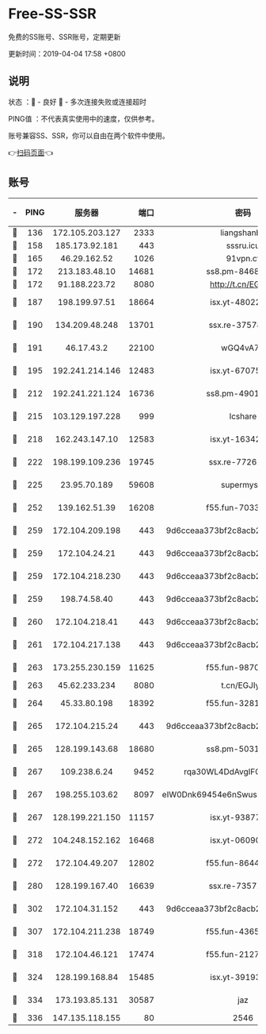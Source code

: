 # Free-SS-SSR

免费的SS账号、SSR账号，定期更新

更新时间：2019-04-04 17:58 +0800

## 说明

状态     ：🙂 - 良好 🙁 - 多次连接失败或连接超时

PING值   ：不代表真实使用中的速度，仅供参考。

账号兼容SS、SSR，你可以自由在两个软件中使用。

👉[扫码页面](https://liesauer.github.io/Free-SS-SSR/)👈

## 账号

|-|PING|服务器|端口|密码|加密方式|区域|
|:----:|:----:|:-----:|-----:|:----:|:----:|:----:|
|🙂|136|172.105.203.127|2333|liangshanbo|chacha20|JP|
|🙂|158|185.173.92.181|443|sssru.icu|rc4-md5|RU|
|🙂|165|46.29.162.52|1026|91vpn.cf|rc4-md5|RU|
|🙂|172|213.183.48.10|14681|ss8.pm-84686175|rc4-md5|RU|
|🙂|172|91.188.223.72|8080|http://t.cn/EGJIyrl|rc4-md5|RU|
|🙂|187|198.199.97.51|18664|isx.yt-48022284|aes-256-cfb|US|
|🙂|190|134.209.48.248|13701|ssx.re-37578120|aes-256-cfb|US|
|🙂|191|46.17.43.2|22100|wGQ4vA7D|aes-256-gcm|RU|
|🙂|195|192.241.214.146|12483|isx.yt-67075199|aes-256-cfb|US|
|🙂|212|192.241.221.124|16736|ss8.pm-49014523|aes-256-cfb|US|
|🙂|215|103.129.197.228|999|lcshare|aes-256-cfb|US|
|🙂|218|162.243.147.10|12583|isx.yt-16342865|aes-256-cfb|US|
|🙂|222|198.199.109.236|19745|ssx.re-77261514|aes-256-cfb|US|
|🙂|225|23.95.70.189|59608|supermyssr|chacha20-ietf|US|
|🙂|252|139.162.51.39|16208|f55.fun-70332829|aes-256-cfb|SG|
|🙂|259|172.104.209.198|443|9d6cceaa373bf2c8acb22e60b6a58be6|aes-256-cfb|US|
|🙂|259|172.104.24.21|443|9d6cceaa373bf2c8acb22e60b6a58be6|aes-256-cfb|US|
|🙂|259|172.104.218.230|443|9d6cceaa373bf2c8acb22e60b6a58be6|aes-256-cfb|US|
|🙂|259|198.74.58.40|443|9d6cceaa373bf2c8acb22e60b6a58be6|aes-256-cfb|US|
|🙂|260|172.104.218.41|443|9d6cceaa373bf2c8acb22e60b6a58be6|aes-256-cfb|US|
|🙂|261|172.104.217.138|443|9d6cceaa373bf2c8acb22e60b6a58be6|aes-256-cfb|US|
|🙂|263|173.255.230.159|11625|f55.fun-98708140|aes-256-cfb|US|
|🙂|263|45.62.233.234|8080|t.cn/EGJIyrl|rc4-md5|CA|
|🙂|264|45.33.80.198|18392|f55.fun-32811523|aes-256-cfb|US|
|🙂|265|172.104.215.24|443|9d6cceaa373bf2c8acb22e60b6a58be6|aes-256-cfb|US|
|🙂|265|128.199.143.68|18680|ss8.pm-50313855|aes-256-cfb|SG|
|🙂|267|109.238.6.24|9452|rqa30WL4DdAvgIFG6Fs3znzTa|aes-256-cfb|FR|
|🙂|267|198.255.103.62|8097|eIW0Dnk69454e6nSwuspv9DmS201tQ0D|aes-256-cfb|US|
|🙂|267|128.199.221.150|11157|isx.yt-93877597|aes-256-cfb|SG|
|🙂|272|104.248.152.162|16468|isx.yt-06090221|aes-256-cfb|SG|
|🙂|272|172.104.49.207|12802|f55.fun-86447449|aes-256-cfb|SG|
|🙂|280|128.199.167.40|16639|ssx.re-73571746|aes-256-cfb|SG|
|🙂|302|172.104.31.152|443|9d6cceaa373bf2c8acb22e60b6a58be6|aes-256-cfb|US|
|🙂|307|172.104.211.238|18749|f55.fun-43653563|aes-256-cfb|US|
|🙂|318|172.104.46.121|17474|f55.fun-21276009|aes-256-cfb|SG|
|🙂|324|128.199.168.84|15485|isx.yt-39193066|aes-256-cfb|SG|
|🙂|334|173.193.85.131|30587|jaz|aes-256-cfb|US|
|🙂|336|147.135.118.155|80|2546|chacha20|US|

